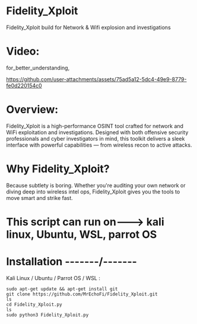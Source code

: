 # Fidelity_Xploit
Fidelity_Xploit build for Network &amp; Wifi explosion and investigations 

# Video:
for_better_understanding,


https://github.com/user-attachments/assets/75ad5a12-5dc4-49e9-8779-fe0d220154c0



# Overview: 
 Fidelity_Xploit is a high-performance OSINT tool crafted for network and WiFi exploitation and investigations. Designed with both offensive security professionals and 
 cyber investigators in mind, this toolkit delivers a sleek interface with powerful capabilities — from wireless recon to active attacks.

# Why Fidelity_Xploit?
Because subtlety is boring. Whether you're auditing your own network or diving deep into wireless intel ops, Fidelity_Xploit gives you the tools to move smart and strike fast.

# This script can run on---> kali linux, Ubuntu, WSL, parrot OS

# Installation -------\/-------

Kali Linux / Ubuntu / Parrot OS / WSL :

    sudo apt-get update && apt-get install git
    git clone https://github.com/MrEchoFi/Fidelity_Xploit.git
    ls
    cd Fidelity_Xploit.py
    ls
    sudo python3 Fidelity_Xploit.py
